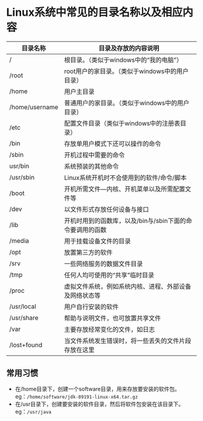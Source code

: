 #  Linux系统中常见的目录名称以及相应内容

| 目录名称       | 目录及存放的内容说明                                      |
| -------------- | --------------------------------------------------------- |
| /              | 根目录。（类似于windows中的“我的电脑”）                   |
| /root          | root用户的家目录。（类似于windows中的用户目录）           |
| /home          | 用户主目录                                                |
| /home/username | 普通用户的家目录。（类似于windows中的用户目录）           |
| /etc           | 配置文件目录（类似于windows中的注册表目录）               |
| /bin           | 存放单用户模式下还可以操作的命令                          |
| /sbin          | 开机过程中需要的命令                                      |
| usr/bin        | 系统预装的其他命令                                        |
| /usr/sbin      | Linux系统开机时不会使用到的软件/命令/脚本                 |
| /boot          | 开机所需文件—内核、开机菜单以及所需配置文件等             |
| /dev           | 以文件形式存放任何设备与接口                              |
| /lib           | 开机时用到的函数库，以及/bin与/sbin下面的命令要调用的函数 |
| /media         | 用于挂载设备文件的目录                                    |
| /opt           | 放置第三方的软件                                          |
| /srv           | 一些网络服务的数据文件目录                                |
| /tmp           | 任何人均可使用的“共享”临时目录                            |
| /proc          | 虚拟文件系统，例如系统内核、进程、外部设备及网络状态等    |
| /usr/local     | 用户自行安装的软件                                        |
| /usr/share     | 帮助与说明文件，也可放置共享文件                          |
| /var           | 主要存放经常变化的文件，如日志                            |
| /lost+found    | 当文件系统发生错误时，将一些丢失的文件片段存放在这里      |





## 常用习惯

- 在/home目录下，创建一个software目录，用来存放要安装的软件包。eg：`/home/software/jdk-89191-linux-x64.tar.gz`
- 在/usr目录下，创建要安装的软件目录，然后将软件包安装在该目录下。eg：`/usr/java`